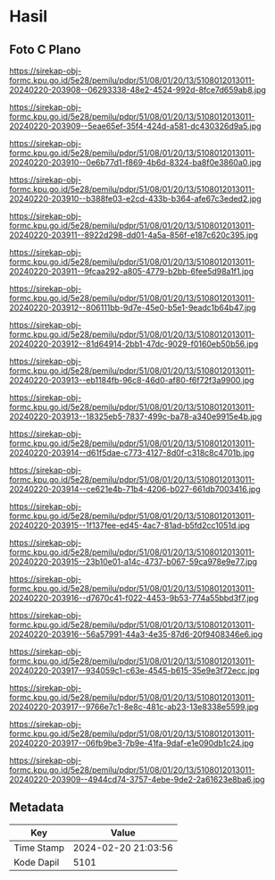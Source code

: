 # Hasil

## Foto C Plano

https://sirekap-obj-formc.kpu.go.id/5e28/pemilu/pdpr/51/08/01/20/13/5108012013011-20240220-203908--06293338-48e2-4524-992d-8fce7d659ab8.jpg

https://sirekap-obj-formc.kpu.go.id/5e28/pemilu/pdpr/51/08/01/20/13/5108012013011-20240220-203909--5eae65ef-35f4-424d-a581-dc430326d9a5.jpg

https://sirekap-obj-formc.kpu.go.id/5e28/pemilu/pdpr/51/08/01/20/13/5108012013011-20240220-203910--0e6b77d1-f869-4b6d-8324-ba8f0e3860a0.jpg

https://sirekap-obj-formc.kpu.go.id/5e28/pemilu/pdpr/51/08/01/20/13/5108012013011-20240220-203910--b388fe03-e2cd-433b-b364-afe67c3eded2.jpg

https://sirekap-obj-formc.kpu.go.id/5e28/pemilu/pdpr/51/08/01/20/13/5108012013011-20240220-203911--8922d298-dd01-4a5a-856f-e187c620c395.jpg

https://sirekap-obj-formc.kpu.go.id/5e28/pemilu/pdpr/51/08/01/20/13/5108012013011-20240220-203911--9fcaa292-a805-4779-b2bb-6fee5d98a1f1.jpg

https://sirekap-obj-formc.kpu.go.id/5e28/pemilu/pdpr/51/08/01/20/13/5108012013011-20240220-203912--806111bb-9d7e-45e0-b5e1-9eadc1b64b47.jpg

https://sirekap-obj-formc.kpu.go.id/5e28/pemilu/pdpr/51/08/01/20/13/5108012013011-20240220-203912--81d64914-2bb1-47dc-9029-f0160eb50b56.jpg

https://sirekap-obj-formc.kpu.go.id/5e28/pemilu/pdpr/51/08/01/20/13/5108012013011-20240220-203913--eb1184fb-96c8-46d0-af80-f6f72f3a9900.jpg

https://sirekap-obj-formc.kpu.go.id/5e28/pemilu/pdpr/51/08/01/20/13/5108012013011-20240220-203913--18325eb5-7837-499c-ba78-a340e9915e4b.jpg

https://sirekap-obj-formc.kpu.go.id/5e28/pemilu/pdpr/51/08/01/20/13/5108012013011-20240220-203914--d61f5dae-c773-4127-8d0f-c318c8c4701b.jpg

https://sirekap-obj-formc.kpu.go.id/5e28/pemilu/pdpr/51/08/01/20/13/5108012013011-20240220-203914--ce621e4b-71b4-4206-b027-661db7003416.jpg

https://sirekap-obj-formc.kpu.go.id/5e28/pemilu/pdpr/51/08/01/20/13/5108012013011-20240220-203915--1f137fee-ed45-4ac7-81ad-b5fd2cc1051d.jpg

https://sirekap-obj-formc.kpu.go.id/5e28/pemilu/pdpr/51/08/01/20/13/5108012013011-20240220-203915--23b10e01-a14c-4737-b067-59ca978e9e77.jpg

https://sirekap-obj-formc.kpu.go.id/5e28/pemilu/pdpr/51/08/01/20/13/5108012013011-20240220-203916--d7670c41-f022-4453-9b53-774a55bbd3f7.jpg

https://sirekap-obj-formc.kpu.go.id/5e28/pemilu/pdpr/51/08/01/20/13/5108012013011-20240220-203916--56a57991-44a3-4e35-87d6-20f9408346e6.jpg

https://sirekap-obj-formc.kpu.go.id/5e28/pemilu/pdpr/51/08/01/20/13/5108012013011-20240220-203917--934059c1-c63e-4545-b615-35e9e3f72ecc.jpg

https://sirekap-obj-formc.kpu.go.id/5e28/pemilu/pdpr/51/08/01/20/13/5108012013011-20240220-203917--9766e7c1-8e8c-481c-ab23-13e8338e5599.jpg

https://sirekap-obj-formc.kpu.go.id/5e28/pemilu/pdpr/51/08/01/20/13/5108012013011-20240220-203917--06fb9be3-7b9e-41fa-9daf-e1e090db1c24.jpg

https://sirekap-obj-formc.kpu.go.id/5e28/pemilu/pdpr/51/08/01/20/13/5108012013011-20240220-203909--4944cd74-3757-4ebe-9de2-2a61623e8ba6.jpg


## Metadata

| Key        | Value               |
| ---------- | ------------------- |
| Time Stamp | 2024-02-20 21:03:56 |
| Kode Dapil | 5101                |



